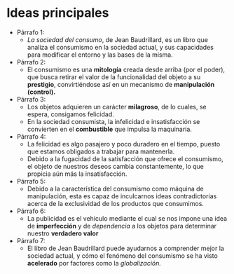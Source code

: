 # Ideas principales

- Párrafo 1:
	- *La sociedad del consumo*, de Jean Baudrillard, es un libro que analiza el consumismo en la sociedad actual, y sus capacidades para modificar el entorno y las bases de la misma.
- Párrafo 2:
	- El consumismo es una **mitología** creada desde arriba (por el poder), que busca retirar el valor de la funcionalidad del objeto a su **prestigio**, convirtiéndose así en un mecanismo de **manipulación (control).**
- Párrafo 3:
	- Los objetos adquieren un carácter **milagroso**, de lo cuales, se espera, consigamos felicidad.
	- En la sociedad consumista, la infelicidad e insatisfacción se convierten en el **combustible** que impulsa la maquinaria.
- Párrafo 4:
	- La felicidad es algo pasajero y poco duradero en el tiempo, puesto que estamos obligados a trabajar para mantenerla.
	- Debido a la fugacidad de la satisfacción que ofrece el consumismo, el objeto de nuestros deseos cambia constantemente, lo que propicia aún más la insatisfacción.
- Párrafo 5:
	- Debido a la característica del consumismo como máquina de manipulación, esta es capaz de inculcarnos ideas contradictorias acerca de la exclusividad de los productos que consumimos.
- Párrafo 6:
	- La publicidad es el vehículo mediante el cual se nos impone una idea de **imperfección** y de *dependencia* a los objetos para determinar nuestro **verdadero valor**
- Párrafo 7:
	- El libro de Jean Baudrillard puede ayudarnos a comprender mejor la sociedad actual, y cómo el fenómeno del consumismo se ha visto **acelerado** por factores como la *globalización.*